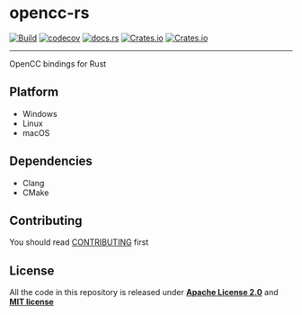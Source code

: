 # opencc-rs

[![Build](https://github.com/novel-rs/opencc-rs/actions/workflows/build.yml/badge.svg)](https://github.com/novel-rs/opencc-rs/actions/workflows/build.yml)
[![codecov](https://codecov.io/gh/novel-rs/opencc-rs/branch/main/graph/badge.svg?token=96TJ1OIF3P)](https://codecov.io/gh/novel-rs/opencc-rs)
[![docs.rs](https://img.shields.io/docsrs/opencc-rs)](https://docs.rs/opencc-rs)
[![Crates.io](https://img.shields.io/crates/l/opencc-rs)](https://github.com/novel-rs/opencc-rs)
[![Crates.io](https://img.shields.io/crates/v/opencc-rs)](https://crates.io/crates/opencc-rs)

---

OpenCC bindings for Rust

## Platform

- Windows
- Linux
- macOS

## Dependencies

- Clang
- CMake

## Contributing

You should read [CONTRIBUTING](https://github.com/novel-rs/opencc-rs/blob/main/CONTRIBUTING.md) first

## License

All the code in this repository is released under **[Apache License 2.0](https://www.apache.org/licenses/LICENSE-2.0)** and **[MIT license](https://opensource.org/licenses/MIT)**
